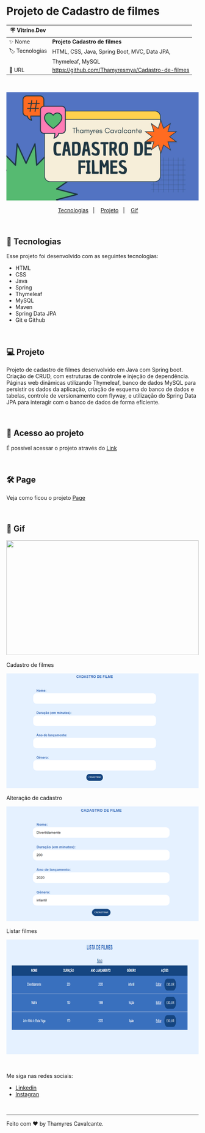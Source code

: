 # Projeto de Cadastro de filmes

| :placard: Vitrine.Dev |     |
| -------------  | --- |
| :sparkles: Nome        | **Projeto Cadastro de filmes**
| :label: Tecnologias | HTML, CSS, Java, Spring Boot, MVC, Data JPA, 
|  | Thymeleaf, MySQL
| :rocket: URL         | https://github.com/Thamyresmya/Cadastro-de-filmes

<br>


![](geral/img/Capa.jpg)


<p align="center">
  <a href="#-tecnologias">Tecnologias</a>&nbsp;&nbsp;&nbsp;|&nbsp;&nbsp;&nbsp;  
  <a href="#-projeto">Projeto</a>&nbsp;&nbsp;&nbsp;|&nbsp;&nbsp;&nbsp;  
  <a href="#-gif">Gif</a>&nbsp;&nbsp;&nbsp;&nbsp;&nbsp;&nbsp;
</p>

<br>


## 🚀 Tecnologias

Esse projeto foi desenvolvido com as seguintes tecnologias:

- HTML
- CSS
- Java
- Spring
- Thymeleaf 
- MySQL
- Maven
- Spring Data JPA
- Git e Github

<br>

## 💻 Projeto

Projeto de cadastro de filmes desenvolvido em Java com Spring boot. Criação de CRUD, com estruturas de controle e injeção de dependência. Páginas web dinâmicas utilizando Thymeleaf, banco de dados MySQL para persistir os dados da aplicação, criação de esquema do banco de dados e tabelas, controle de versionamento com flyway, e utilização do Spring Data JPA para interagir com o banco de dados de forma eficiente.



<br>

## 📁 Acesso ao projeto

É possível acessar o projeto através do [Link](https://github.com/Thamyresmya/Cadastro-de-filmes)

<br>

## 🛠️ Page

Veja como ficou o projeto [Page](https://thamyresmya.github.io/Cadastro-de-filmes/)

<br>

## 📸 Gif

<img width="100%" height="300" src="./geral/img/Filmes-Spring-gif.gif"></img>

Cadastro de filmes

<img width="100%" height="300" src="./geral/img/Cadastrar_Filmes.png"></img>

Alteração de cadastro

<img width="100%" height="300" src="./geral/img/Alterar_Filmes.png"></img>

Listar filmes

<img width="100%" height="300" src="./geral/img/Lista_filmes.png"></img>

<br>

Me siga nas redes sociais:
- [Linkedin](https://www.linkedin.com/in/thamyrescavalcante/)
- [Instagran](https://www.instagram.com/thamyres__cavalcante/)

<br>

---

Feito com ♥ by Thamyres Cavalcante.



